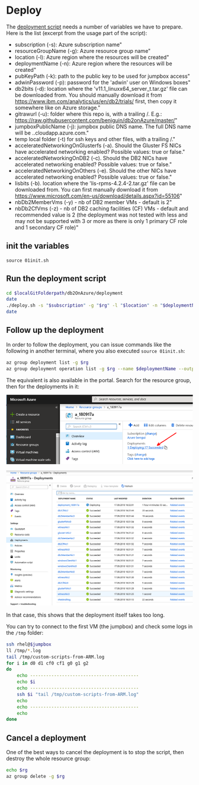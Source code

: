 # Deploy

The [deployment script](../deployment/deploy.sh) needs a number of variables we have to prepare. 
Here is the list (excerpt from the usage part of the script):
- subscription (-s): Azure subscription name"
- resourceGroupName (-g): Azure resource group name"
- location (-l): Azure region where the resources will be created"
- deploymentName (-n): Azure region where the resources will be created"
- pubKeyPath (-k): path to the public key to be used for jumpbox access"
- adwinPassword (-p): password for the 'adwin' user on Windows boxes"
- db2bits (-d): location where the 'v11.1_linuxx64_server_t.tar.gz' file can be downloaded from. You should manually download it from https://www.ibm.com/analytics/us/en/db2/trials/ first, then copy it somewhere like on Azure storage."
- gitrawurl (-u): folder where this repo is, with a trailing /. E.g.: https://raw.githubusercontent.com/benjguin/db2onAzure/master/"
- jumpboxPublicName (-j): jumpbox public DNS name. The full DNS name will be <jumpboxPublicName>.<location>.cloudapp.azure.com."
- temp local folder (-t) for ssh keys and other files, with a trailing /."
- acceleratedNetworkingOnGlusterfs (-a). Should the Gluster FS NICs have accelerated networking enabled? Possible values: true or false."
- acceleratedNetworkingOnDB2 (-c). Should the DB2 NICs have accelerated networking enabled? Possible values: true or false."
- acceleratedNetworkingOnOthers (-e). Should the other NICs have accelerated networking enabled? Possible values: true or false."
- lisbits (-b). location where the 'lis-rpms-4.2.4-2.tar.gz' file can be downloaded from. You can first manually download it from https://www.microsoft.com/en-us/download/details.aspx?id=55106"
- nbDb2MemberVms (-y) - nb of DB2 member VMs - default is 2"
- nbDb2CfVms (-z) - nb of DB2 caching facilities (CF) VMs - default and recommended value is 2 (the deployment was not tested with less and may not be supported with 3 or more as there is only 1 primary CF role and 1 secondary CF role)"


## init the variables

```
source 01init.sh
```

## Run the deployment script

```bash
cd $localGitFolderpath/db2OnAzure/deployment
date
./deploy.sh -s "$subscription" -g "$rg" -l "$location" -n "$deploymentName" -k "$pubKeyPath" -p "$adwinPassword" -d "$db2bits" -u "$gitrawurl" -j "$jumpboxPublicName" -t "$tempLocalFolder" -a "$acceleratedNetworkingOnGlusterfs" -c "$acceleratedNetworkingOnDB2" -e "$acceleratedNetworkingOnOthers" -b "$lisbits" -y $nbDb2MemberVms
date
```

## Follow up the deployment

In order to follow the deployment, you can issue commands like the following in another terminal, where you also executed `source 01init.sh`:

```bash
az group deployment list -g $rg
az group deployment operation list -g $rg --name $deploymentName --output jsonc --query "[?properties.provisioningState != 'Succeeded']"
```

The equivalent is also available in the portal. Search for the resource group, then for the deployments in it:

![](img/azure006.png)

![](img/azure007.png)

In that case, this shows that the deployment itself takes too long.

You can try to connect to the first VM (the jumpbox) and check some logs in the `/tmp` folder:

```bash
ssh rhel@$jumpbox
ll /tmp/*.log
tail /tmp/custom-scripts-from-ARM.log
for i in d0 d1 cf0 cf1 g0 g1 g2
do
    echo -----------------------------------------
    echo $i
    echo -----------------------------------------
    ssh $i "tail /tmp/custom-scripts-from-ARM.log"
    echo
    echo -----------------------------------------
    echo
done
```

## Cancel a deployment

One of the best ways to cancel the deployment is to stop the script, then destroy the whole resource group:

```bash
echo $rg
az group delete -g $rg
```
